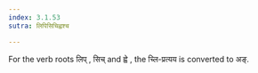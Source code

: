 ```yaml
---
index: 3.1.53
sutra: लिपिसिचिह्वश्च

---
```

For the verb roots लिप् , सिच् and ह्वे , the च्लि-प्रत्यय is converted to अङ्.